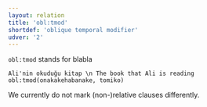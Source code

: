 ```yaml
---
layout: relation
title: 'obl:tmod'
shortdef: 'oblique temporal modifier'
udver: '2'
---
```


`obl:tmod` stands for blabla



~~~ sdparse
Ali'nin okuduğu kitap \n The book that Ali is reading
obl:tmod(onakakehabanake, tomiko)
~~~


We currently do not mark (non-)relative clauses differently.
<!-- Interlanguage links updated Po lis 14 15:35:02 CET 2022 -->
